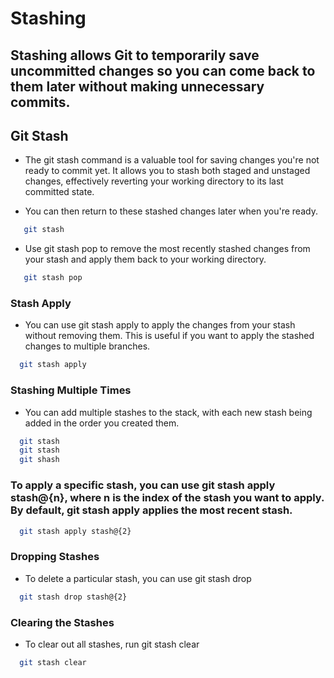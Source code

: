 # Stashing

## Stashing allows Git to temporarily save uncommitted changes so you can come back to them later without making unnecessary commits.

## Git Stash

- The git stash command is a valuable tool for saving changes you're not ready to commit yet. It allows you to stash both staged and unstaged changes, effectively reverting your working directory to its last committed state.

- You can then return to these stashed changes later when you're ready.

```sh
   git stash
   ```

- Use git stash pop to remove the most recently stashed changes from your stash and apply them back to your working directory.

```sh
   git stash pop
   ```

### Stash Apply

- You can use git stash apply to apply the changes from your stash without removing them. This is useful if you want to apply the stashed changes to multiple branches.

 ```sh
   git stash apply
   ```

### Stashing Multiple Times

- You can add multiple stashes to the stack, with each new stash being added in the order you created them.

 ```sh
   git stash
   git stash
   git shash
   ```

### To apply a specific stash, you can use git stash apply stash@{n}, where n is the index of the stash you want to apply. By default, git stash apply applies the most recent stash.


 ```sh
   git stash apply stash@{2}
   ```

### Dropping Stashes

- To delete a particular stash, you can use git stash drop <stash-id>

 ```sh
   git stash drop stash@{2}
   ```

### Clearing the Stashes

- To clear out all stashes, run git stash clear

 ```sh
   git stash clear
   ```
